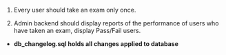 1) Every user should take an exam only once.

2) Admin backend should display reports of the performance of users who have taken an exam,
display Pass/Fail users.

* **db_changelog.sql holds all changes applied to database**